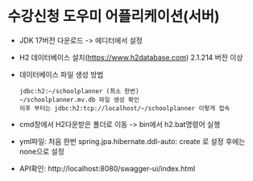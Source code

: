 # 수강신청 도우미 어플리케이션(서버)

- JDK 17버전 다운로드 -> 에디터에서 설정
- H2 데이터베이스 설치(https://www.h2database.com) 2.1.214 버전 이상
- 데이터베이스 파일 생성 방법
  ```
  jdbc:h2:~/schoolplanner (최소 한번)
  ~/schoolplanner.mv.db 파일 생성 확인
  이후 부터는 jdbc:h2:tcp://localhost/~/schoolplanner 이렇게 접속
  ```
- cmd창에서 H2다운받은 폴더로 이동 -> bin에서 h2.bat명령어 실행
- yml파일: 처음 한번 spring.jpa.hibernate.ddl-auto: create 로 설정 후에는 none으로 설정
  
- API확인: http://localhost:8080/swagger-ui/index.html
